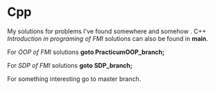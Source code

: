 # Cpp
My solutions for problems I've found somewhere and somehow .
C++ _Introduction in programing of FMI_ solutions can also be found in __main__.

For _OOP of FMI_ solutions __goto PracticumOOP_branch;__

For _SDP of FMI_ solutions __goto SDP_branch;__

For something interesting go to master branch.
